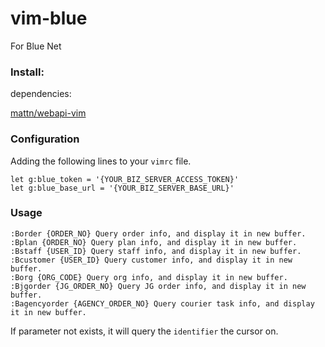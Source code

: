 # vim-blue
For Blue Net

### Install:

dependencies:

[mattn/webapi-vim](https://github.com/mattn/webapi-vim)

### Configuration

Adding the following lines to your `vimrc` file.

```
let g:blue_token = '{YOUR_BIZ_SERVER_ACCESS_TOKEN}'
let g:blue_base_url = '{YOUR_BIZ_SERVER_BASE_URL}'
```

### Usage
```
:Border {ORDER_NO} Query order info, and display it in new buffer.
:Bplan {ORDER_NO} Query plan info, and display it in new buffer.
:Bstaff {USER_ID} Query staff info, and display it in new buffer.
:Bcustomer {USER_ID} Query customer info, and display it in new buffer.
:Borg {ORG_CODE} Query org info, and display it in new buffer.
:Bjgorder {JG_ORDER_NO} Query JG order info, and display it in new buffer.
:Bagencyorder {AGENCY_ORDER_NO} Query courier task info, and display it in new buffer.
```
If parameter not exists, it will query the `identifier` the cursor on.
